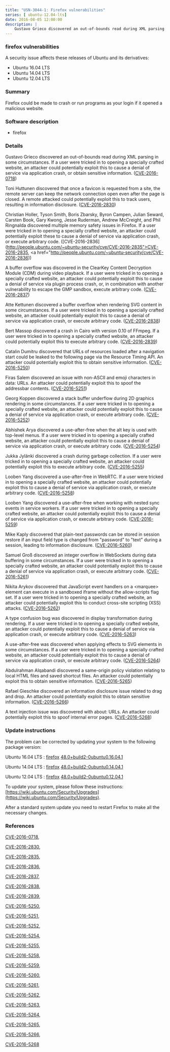 ```yaml
---
title: "USN-3044-1: Firefox vulnerabilities"
series: [ ubuntu-12.04-lts]
date: 2016-08-05 12:00:00
description: |
    Gustavo Grieco discovered an out-of-bounds read during XML parsing in some circumstances. If a user were tricked in to opening a specially crafted website, an attacker could potentially exploit this to cause a denial of service via application crash, or obtain sensitive information. ([CVE-2016-0718](http://people.ubuntu.com/~ubuntu-security/cve/CVE-2016-0718))
--- 
```

 
 


### firefox vulnerabilities

A security issue affects these releases of Ubuntu and its derivatives:

* Ubuntu 16.04 LTS
* Ubuntu 14.04 LTS
* Ubuntu 12.04 LTS

### Summary

Firefox could be made to crash or run programs as your login if it opened a malicious website.

### Software description

* firefox 

### Details

Gustavo Grieco discovered an out-of-bounds read during XML parsing in some circumstances. If a user were tricked in to opening a specially crafted website, an attacker could potentially exploit this to cause a denial of service via application crash, or obtain sensitive information. ([CVE-2016-0718](http://people.ubuntu.com/~ubuntu-security/cve/CVE-2016-0718))

Toni Huttunen discovered that once a favicon is requested from a site, the remote server can keep the network connection open even after the page is closed. A remote attacked could potentially exploit this to track users, resulting in information disclosure. ([CVE-2016-2830](http://people.ubuntu.com/~ubuntu-security/cve/CVE-2016-2830))

Christian Holler, Tyson Smith, Boris Zbarsky, Byron Campen, Julian Seward, Carsten Book, Gary Kwong, Jesse Ruderman, Andrew McCreight, and Phil Ringnalda discovered multiple memory safety issues in Firefox. If a user were tricked in to opening a specially crafted website, an attacker could potentially exploit these to cause a denial of service via application crash, or execute arbitrary code. ([CVE-2016-2836](http://people.ubuntu.com/~ubuntu-security/cve/CVE-2016-2835">CVE-2016-2835</a>, <a href="http://people.ubuntu.com/~ubuntu-security/cve/CVE-2016-2836))

A buffer overflow was discovered in the ClearKey Content Decryption Module (CDM) during video playback. If a user were tricked in to opening a specially crafted website, an attacker could potentially exploit this to cause a denial of service via plugin process crash, or, in combination with another vulnerability to escape the GMP sandbox, execute arbitrary code. ([CVE-2016-2837](http://people.ubuntu.com/~ubuntu-security/cve/CVE-2016-2837))

Atte Kettunen discovered a buffer overflow when rendering SVG content in some circumstances. If a user were tricked in to opening a specially crafted website, an attacker could potentially exploit this to cause a denial of service via application crash, or execute arbitrary code. ([CVE-2016-2838](http://people.ubuntu.com/~ubuntu-security/cve/CVE-2016-2838))

Bert Massop discovered a crash in Cairo with version 0.10 of FFmpeg. If a user were tricked in to opening a specially crafted website, an attacker could potentially exploit this to execute arbitrary code. ([CVE-2016-2839](http://people.ubuntu.com/~ubuntu-security/cve/CVE-2016-2839))

Catalin Dumitru discovered that URLs of resources loaded after a navigation start could be leaked to the following page via the Resource Timing API. An attacker could potentially exploit this to obtain sensitive information. ([CVE-2016-5250](http://people.ubuntu.com/~ubuntu-security/cve/CVE-2016-5250))

Firas Salem discovered an issue with non-ASCII and emoji characters in data: URLs. An attacker could potentially exploit this to spoof the addressbar contents. ([CVE-2016-5251](http://people.ubuntu.com/~ubuntu-security/cve/CVE-2016-5251))

Georg Koppen discovered a stack buffer underflow during 2D graphics rendering in some circumstances. If a user were tricked in to opening a specially crafted website, an attacker could potentially exploit this to cause a denial of service via application crash, or execute arbitrary code. ([CVE-2016-5252](http://people.ubuntu.com/~ubuntu-security/cve/CVE-2016-5252))

Abhishek Arya discovered a use-after-free when the alt key is used with top-level menus. If a user were tricked in to opening a specially crafted website, an attacker could potentially exploit this to cause a denial of service via application crash, or execute arbitrary code. ([CVE-2016-5254](http://people.ubuntu.com/~ubuntu-security/cve/CVE-2016-5254))

Jukka Jylänki discovered a crash during garbage collection. If a user were tricked in to opening a specially crafted website, an attacker could potentially exploit this to execute arbitrary code. ([CVE-2016-5255](http://people.ubuntu.com/~ubuntu-security/cve/CVE-2016-5255))

Looben Yang discovered a use-after-free in WebRTC. If a user were tricked in to opening a specially crafted website, an attacker could potentially exploit this to cause a denial of service via application crash, or execute arbitrary code. ([CVE-2016-5258](http://people.ubuntu.com/~ubuntu-security/cve/CVE-2016-5258))

Looben Yang discovered a use-after-free when working with nested sync events in service workers. If a user were tricked in to opening a specially crafted website, an attacker could potentially exploit this to cause a denial of service via application crash, or execute arbitrary code. ([CVE-2016-5259](http://people.ubuntu.com/~ubuntu-security/cve/CVE-2016-5259))

Mike Kaply discovered that plain-text passwords can be stored in session restore if an input field type is changed from &quot;password&quot; to &quot;text&quot; during a session, leading to information disclosure. ([CVE-2016-5260](http://people.ubuntu.com/~ubuntu-security/cve/CVE-2016-5260))

Samuel Groß discovered an integer overflow in WebSockets during data buffering in some circumstances. If a user were tricked in to opening a specially crafted website, an attacker could potentially exploit this to cause a denial of service via application crash, or execute arbitrary code. ([CVE-2016-5261](http://people.ubuntu.com/~ubuntu-security/cve/CVE-2016-5261))

Nikita Arykov discovered that JavaScript event handlers on a &lt;marquee&gt; element can execute in a sandboxed iframe without the allow-scripts flag set. If a user were tricked in to opening a specially crafted website, an attacker could potentially exploit this to conduct cross-site scripting (XSS) attacks. ([CVE-2016-5262](http://people.ubuntu.com/~ubuntu-security/cve/CVE-2016-5262))

A type confusion bug was discovered in display transformation during rendering. If a user were tricked in to opening a specially crafted website, an attacker could potentially exploit this to cause a denial of service via application crash, or execute arbitrary code. ([CVE-2016-5263](http://people.ubuntu.com/~ubuntu-security/cve/CVE-2016-5263))

A use-after-free was discovered when applying effects to SVG elements in some circumstances. If a user were tricked in to opening a specially crafted website, an attacker could potentially exploit this to cause a denial of service via application crash, or execute arbitrary code. ([CVE-2016-5264](http://people.ubuntu.com/~ubuntu-security/cve/CVE-2016-5264))

Abdulrahman Alqabandi discovered a same-origin policy violation relating to local HTML files and saved shortcut files. An attacker could potentially exploit this to obtain sensitive information. ([CVE-2016-5265](http://people.ubuntu.com/~ubuntu-security/cve/CVE-2016-5265))

Rafael Gieschke discovered an information disclosure issue related to drag and drop. An attacker could potentially exploit this to obtain sensitive information. ([CVE-2016-5266](http://people.ubuntu.com/~ubuntu-security/cve/CVE-2016-5266))

A text injection issue was discovered with about: URLs. An attacker could potentially exploit this to spoof internal error pages. ([CVE-2016-5268](http://people.ubuntu.com/~ubuntu-security/cve/CVE-2016-5268)) 

### Update instructions

The problem can be corrected by updating your system to the following package version:

Ubuntu 16.04 LTS
 : [firefox](https://launchpad.net/ubuntu/+source/firefox) <span> [48.0+build2-0ubuntu0.16.04.1](https://launchpad.net/ubuntu/+source/firefox/48.0+build2-0ubuntu0.16.04.1) </span> 

Ubuntu 14.04 LTS
 : [firefox](https://launchpad.net/ubuntu/+source/firefox) <span> [48.0+build2-0ubuntu0.14.04.1](https://launchpad.net/ubuntu/+source/firefox/48.0+build2-0ubuntu0.14.04.1) </span> 

Ubuntu 12.04 LTS
 : [firefox](https://launchpad.net/ubuntu/+source/firefox) <span> [48.0+build2-0ubuntu0.12.04.1](https://launchpad.net/ubuntu/+source/firefox/48.0+build2-0ubuntu0.12.04.1) </span> 

To update your system, please follow these instructions: [https://wiki.ubuntu.com/Security/Upgrades](https://wiki.ubuntu.com/Security/Upgrades).

After a standard system update you need to restart Firefox to make all the necessary changes. 

### References

 
 [CVE-2016-0718](http://people.ubuntu.com/~ubuntu-security/cve/CVE-2016-0718), 

 [CVE-2016-2830](http://people.ubuntu.com/~ubuntu-security/cve/CVE-2016-2830), 

 [CVE-2016-2835](http://people.ubuntu.com/~ubuntu-security/cve/CVE-2016-2835), 

 [CVE-2016-2836](http://people.ubuntu.com/~ubuntu-security/cve/CVE-2016-2836), 

 [CVE-2016-2837](http://people.ubuntu.com/~ubuntu-security/cve/CVE-2016-2837), 

 [CVE-2016-2838](http://people.ubuntu.com/~ubuntu-security/cve/CVE-2016-2838), 

 [CVE-2016-2839](http://people.ubuntu.com/~ubuntu-security/cve/CVE-2016-2839), 

 [CVE-2016-5250](http://people.ubuntu.com/~ubuntu-security/cve/CVE-2016-5250), 

 [CVE-2016-5251](http://people.ubuntu.com/~ubuntu-security/cve/CVE-2016-5251), 

 [CVE-2016-5252](http://people.ubuntu.com/~ubuntu-security/cve/CVE-2016-5252), 

 [CVE-2016-5254](http://people.ubuntu.com/~ubuntu-security/cve/CVE-2016-5254), 

 [CVE-2016-5255](http://people.ubuntu.com/~ubuntu-security/cve/CVE-2016-5255), 

 [CVE-2016-5258](http://people.ubuntu.com/~ubuntu-security/cve/CVE-2016-5258), 

 [CVE-2016-5259](http://people.ubuntu.com/~ubuntu-security/cve/CVE-2016-5259), 

 [CVE-2016-5260](http://people.ubuntu.com/~ubuntu-security/cve/CVE-2016-5260), 

 [CVE-2016-5261](http://people.ubuntu.com/~ubuntu-security/cve/CVE-2016-5261), 

 [CVE-2016-5262](http://people.ubuntu.com/~ubuntu-security/cve/CVE-2016-5262), 

 [CVE-2016-5263](http://people.ubuntu.com/~ubuntu-security/cve/CVE-2016-5263), 

 [CVE-2016-5264](http://people.ubuntu.com/~ubuntu-security/cve/CVE-2016-5264), 

 [CVE-2016-5265](http://people.ubuntu.com/~ubuntu-security/cve/CVE-2016-5265), 

 [CVE-2016-5266](http://people.ubuntu.com/~ubuntu-security/cve/CVE-2016-5266), 

 [CVE-2016-5268](http://people.ubuntu.com/~ubuntu-security/cve/CVE-2016-5268)
 

